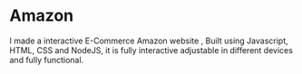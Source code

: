 # Amazon
I made a interactive E-Commerce Amazon website , Built using Javascript, HTML, CSS and NodeJS, it is fully interactive adjustable in different devices and fully functional.
